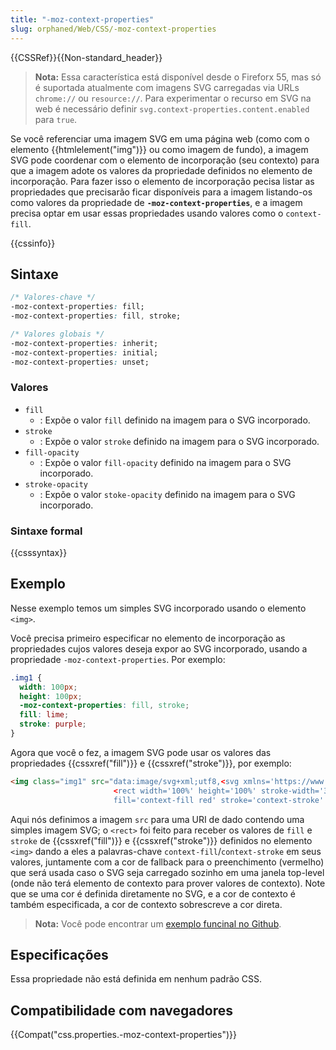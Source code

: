 ```yaml
---
title: "-moz-context-properties"
slug: orphaned/Web/CSS/-moz-context-properties
---
```


{{CSSRef}}{{Non-standard_header}}

> **Nota:** Essa característica está disponível desde o Fireforx 55, mas só é suportada atualmente com imagens SVG carregadas via URLs `chrome://` ou `resource://`. Para experimentar o recurso em SVG na web é necessário definir `svg.context-properties.content.enabled` para `true`.

Se você referenciar uma imagem SVG em uma página web (como com o elemento {{htmlelement("img")}} ou como imagem de fundo), a imagem SVG pode coordenar com o elemento de incorporação (seu contexto) para que a imagem adote os valores da propriedade definidos no elemento de incorporação. Para fazer isso o elemento de incorporação pecisa listar as propriedades que precisarão ficar disponíveis para a imagem listando-os como valores da propriedade de **`-moz-context-properties`**, e a imagem precisa optar em usar essas propriedades usando valores como o `context-fill`.

{{cssinfo}}

## Sintaxe

```css
/* Valores-chave */
-moz-context-properties: fill;
-moz-context-properties: fill, stroke;

/* Valores globais */
-moz-context-properties: inherit;
-moz-context-properties: initial;
-moz-context-properties: unset;
```

### Valores

- `fill`
  - : Expõe o valor `fill` definido na imagem para o SVG incorporado.
- `stroke`
  - : Expõe o valor `stroke` definido na imagem para o SVG incorporado.
- `fill-opacity`
  - : Expõe o valor `fill-opacity` definido na imagem para o SVG incorporado.
- `stroke-opacity`
  - : Expõe o valor `stoke-opacity` definido na imagem para o SVG incorporado.

### Sintaxe formal

{{csssyntax}}

## Exemplo

Nesse exemplo temos um simples SVG incorporado usando o elemento `<img>`.

Você precisa primeiro especificar no elemento de incorporação as propriedades cujos valores deseja expor ao SVG incorporado, usando a propriedade `-moz-context-properties`. Por exemplo:

```css
.img1 {
  width: 100px;
  height: 100px;
  -moz-context-properties: fill, stroke;
  fill: lime;
  stroke: purple;
}
```

Agora que você o fez, a imagem SVG pode usar os valores das propriedades {{cssxref("fill")}} e {{cssxref("stroke")}}, por exemplo:

```html
<img class="img1" src="data:image/svg+xml;utf8,<svg xmlns='https://www.w3.org/2000/svg'>
                       <rect width='100%' height='100%' stroke-width='30px'
                       fill='context-fill red' stroke='context-stroke' fill-opacity='0.5'/></svg>">
```

Aqui nós definimos a imagem `src` para uma URI de dado contendo uma simples imagem SVG; o `<rect>` foi feito para receber os valores de `fill` e `stroke` de {{cssxref("fill")}} e {{cssxref("stroke")}} definidos no elemento `<img>` dando a eles a palavras-chave `context-fill`/`context-stroke` em seus valores, juntamente com a cor de fallback para o preenchimento (vermelho) que será usada caso o SVG seja carregado sozinho em uma janela top-level (onde não terá elemento de contexto para prover valores de contexto). Note que se uma cor é definida diretamente no SVG, e a cor de contexto é também especificada, a cor de contexto sobrescreve a cor direta.

> **Nota:** Você pode encontrar um [exemplo funcinal no Github](https://mdn.github.io/css-examples/moz-context-properties/).

## Especificações

Essa propriedade não está definida em nenhum padrão CSS.

## Compatibilidade com navegadores

{{Compat("css.properties.-moz-context-properties")}}
